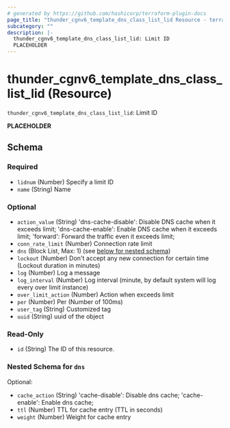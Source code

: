 ```yaml
---
# generated by https://github.com/hashicorp/terraform-plugin-docs
page_title: "thunder_cgnv6_template_dns_class_list_lid Resource - terraform-provider-thunder"
subcategory: ""
description: |-
  thunder_cgnv6_template_dns_class_list_lid: Limit ID
  PLACEHOLDER
---
```


# thunder_cgnv6_template_dns_class_list_lid (Resource)

`thunder_cgnv6_template_dns_class_list_lid`: Limit ID

__PLACEHOLDER__



<!-- schema generated by tfplugindocs -->
## Schema

### Required

- `lidnum` (Number) Specify a limit ID
- `name` (String) Name

### Optional

- `action_value` (String) 'dns-cache-disable': Disable DNS cache when it exceeds limit; 'dns-cache-enable': Enable DNS cache when it exceeds limit; 'forward': Forward the traffic even it exceeds limit;
- `conn_rate_limit` (Number) Connection rate limit
- `dns` (Block List, Max: 1) (see [below for nested schema](#nestedblock--dns))
- `lockout` (Number) Don't accept any new connection for certain time (Lockout duration in minutes)
- `log` (Number) Log a message
- `log_interval` (Number) Log interval (minute, by default system will log every over limit instance)
- `over_limit_action` (Number) Action when exceeds limit
- `per` (Number) Per (Number of 100ms)
- `user_tag` (String) Customized tag
- `uuid` (String) uuid of the object

### Read-Only

- `id` (String) The ID of this resource.

<a id="nestedblock--dns"></a>
### Nested Schema for `dns`

Optional:

- `cache_action` (String) 'cache-disable': Disable dns cache; 'cache-enable': Enable dns cache;
- `ttl` (Number) TTL for cache entry (TTL in seconds)
- `weight` (Number) Weight for cache entry


